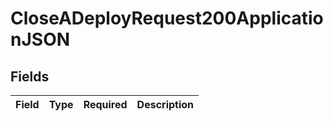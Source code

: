 # CloseADeployRequest200ApplicationJSON


## Fields

| Field       | Type        | Required    | Description |
| ----------- | ----------- | ----------- | ----------- |